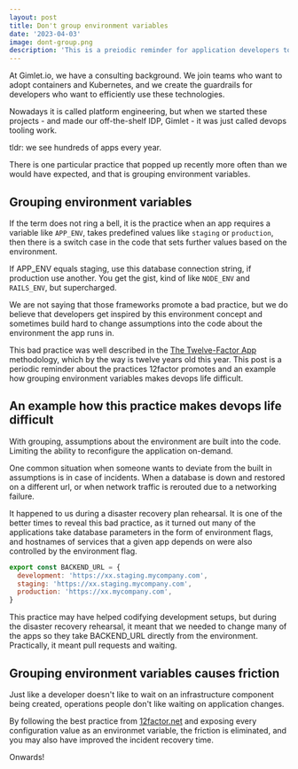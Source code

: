```yaml
---
layout: post
title: Don't group environment variables
date: '2023-04-03'
image: dont-group.png
description: 'This is a preiodic reminder for application developers to not group environment variables. `APP_ENV=staging` easily becomes a blocker when you do application operation.'
---
```


At Gimlet.io, we have a consulting background. We join teams who want to adopt containers and Kubernetes, and we create the guardrails for developers who want to efficiently use these technologies.

Nowadays it is called platform engineering, but when we started these projects - and made our off-the-shelf IDP, Gimlet - it was just called devops tooling work.

tldr: we see hundreds of apps every year.

There is one particular practice that popped up recently more often than we would have expected, and that is grouping environment variables.

## Grouping environment variables

If the term does not ring a bell, it is the practice when an app requires a variable like `APP_ENV`, takes predefined values like `staging` or `production`, then there is a switch case in the code that sets further values based on the environment.

If APP_ENV equals staging, use this database connection string, if production use another. You get the gist, kind of like `NODE_ENV` and `RAILS_ENV`, but supercharged.

We are not saying that those frameworks promote a bad practice, but we do believe that developers get inspired by this environment concept and sometimes build hard to change assumptions into the code about the environment the app runs in.

This bad practice was well described in the [The Twelve-Factor App](https://12factor.net/config) methodology, which by the way is twelve years old this year. This post is a periodic reminder about the practices 12factor promotes and an example how grouping environment variables makes devops life difficult.

## An example how this practice makes devops life difficult

With grouping, assumptions about the environment are built into the code. Limiting the ability to reconfigure the application on-demand.

One common situation when someone wants to deviate from the built in assumptions is in case of incidents. When a database is down and restored on a different url, or when network traffic is rerouted due to a networking failure.

It happened to us during a disaster recovery plan rehearsal. It is one of the better times to reveal this bad practice, as it turned out many of the applications take database parameters in the form of environment flags, and hostnames of services that a given app depends on were also controlled by the environment flag.

```javascript
export const BACKEND_URL = {
  development: 'https://xx.staging.mycompany.com',
  staging: 'https://xx.staging.mycompany.com',
  production: 'https://xx.mycompany.com',
}
```

This practice may have helped codifying development setups, but during the disaster recovery rehearsal, it meant that we needed to change many of the apps so they take BACKEND_URL directly from the environment. Practically, it meant pull requests and waiting.

## Grouping environment variables causes friction

Just like a developer doesn't like to wait on an infrastructure component being created, operations people don't like waiting on application changes.

By following the best practice from [12factor.net](https://12factor.net/config) and exposing every configuration value as an environmet variable, the friction is eliminated, and you may also have improved the incident recovery time.

Onwards!
